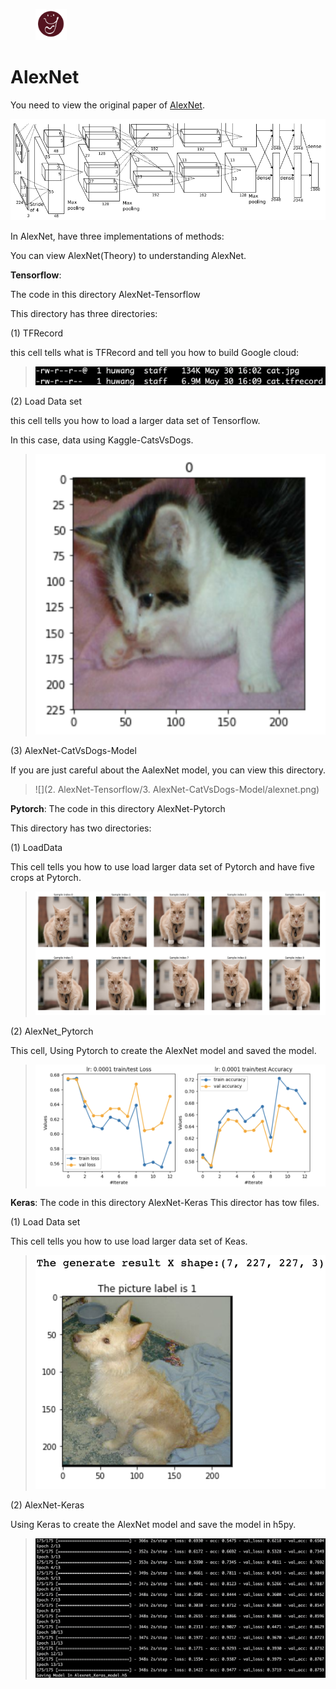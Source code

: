 <figure class="third">
    <img src="../../../picture/heyra.png" width="50" heigth="50"/>
</figure>

# AlexNet

You need to view the original paper of [AlexNet](https://papers.nips.cc/paper/4824-imagenet-classification-with-deep-convolutional-neural-networks.pdf).

![](../../../picture/180.png)

In AlexNet, have three implementations of methods:

You can view AlexNet(Theory)  to understanding AlexNet.

**Tensorflow**:

The code in this directory  AlexNet-Tensorflow

This directory has three directories:

(1) TFRecord

this cell tells what is TFRecord and tell you how to build Google cloud:

> ![](../../../picture/197.png)

(2) Load Data set

this cell tells you how to load a larger data set of Tensorflow.

In this case, data using Kaggle-CatsVsDogs.

> ![](fils/01.png)

(3) AlexNet-CatVsDogs-Model

If you are just careful about the AalexNet model, you can view this directory.

> ![](2. AlexNet-Tensorflow/3. AlexNet-CatVsDogs-Model/alexnet.png)



**Pytorch**:
The code in this directory  AlexNet-Pytorch

This directory has two directories:

(1) LoadData

This cell tells you how to use load larger data set of Pytorch and have five crops at Pytorch.

> ![](fils/02.png)
>
> 

(2) AlexNet_Pytorch

This cell, Using Pytorch to create the AlexNet model and saved the model.

> ![](fils/03.png)



**Keras**:
The code in this directory  AlexNet-Keras
This director has tow files.

(1) Load Data set

This cell tells you how to use load larger data set of Keas.

> ![](fils/04.png)

(2) AlexNet-Keras

Using Keras to create the AlexNet model and save the model in h5py.

> ![](../../../picture/209.png)